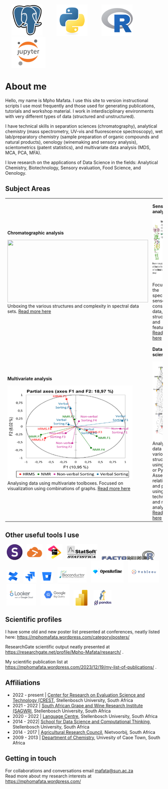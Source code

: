 <p>
 		<img height="100" src="./assets/postgresql-original.svg" hspace="20" >
 		<img height="100" src="./assets/python-original.svg" hspace="20" >
 		<img height="100" src="./assets/r-original.svg" hspace="20" >
		<img height="100" src="./assets/jupyter.png" hspace="20" >
</p>

# About me
Hello, my name is Mpho Mafata. I use this site to version instructional scripts I use most frequently and those used for generating publications, tutorials and workshop material. I work in interdisciplinary environments with very different types of data (structured and unstructured). 

I have technical skills in separation sciences (chromatography), analytical chemistry (mass spectrometry, UV-vis and fluorescence spectroscopy), wet lab/preparatory chemistry (sample preparation of organic compounds and natural products), oenology (winemaking and sensory analysis), scientometrics (patent statistics), and multivariate data analysis (MDS, MCA, PCA, MFA). 

I love research on the applications of Data Science in the fields: Analytical Chemistry, Biotechnology, Sensory evaluation, Food Science, and Oenology.  

## Subject Areas

<table>
 <tr>
	 
<td>
	
__Chromatographic analysis__

<img height="200" src="./assets/tic_overlay.jpg" width="450">

<br clear="left"/>
<figcaption text-size-adjust: none>
	Unboxing the various structures and complexity in spectral data sets. <a href ="https://github.com/mpho-mafata/Chromatographic-data"> Read more here </a>
</figcaption>

</td>


<td>
	
__Sensory analysis__

<img height="200" src="./assets/sensory.png" width="450">

<br clear="left"/>
<figcaption text-size-adjust: none>
	Focused on the specifics of sensory and consumer data, their structures, and features. <a href ="https://github.com/mpho-mafata/Network-analysis-of-sensory-attributes"> Read more here </a>
</figcaption>
	
</td>
</tr>

 <tr>
	 
<td>


__Multivariate analysis__


<img height="300" src="./assets/MFA_biplot.png" width="400">

<br clear="left"/>
<figcaption text-size-adjust: none>
	Analysing data using multivariate toolboxes. Focused on visualization using combinations of graphs. <a href ="https://github.com/mpho-mafata/hplc_scanning"> Read more here </a>
</figcaption>
	
</td>

<td>

__Data science__

<img height="250" src="./assets/network_graph.jpeg" width="420">

<br clear="left"/>
<figcaption text-size-adjust: none>
	Analysing data of various structures using SQL, R or Python. Assessing relationships and patterns using fuzzy techniques and network analysis. <a href ="https://github.com/mpho-mafata/Network-analysis"> Read more here </a>
	
</figcaption>
  
</td>

 </tr>
</table>

## Other useful tools I use

<p>
		<img height="50" src="./assets/SIMCA.jpg" hspace="5" >
		<img height="50" src="./assets/xlstat.png" hspace="5" >
		<img height="50" src="./assets/jetbrains-original.svg" hspace="5" >
		<img height="50" src="./assets/statistica.png" hspace="5" >
		<img height="30" src="./assets/factominer.jpeg" hspace="5" >
		<img height="40" src="./assets/confluence-original.svg" hspace="5" >
		<img height="40" src="./assets/jira-original.svg" hspace="5" >
 		<img height="40" src="./assets/bitbucket-original.svg" hspace="5" >
		<img height="50" src="./assets/bioconductorlogo.jpeg" hspace="5" >
		<img height="70" src="./assets/openrefine.jpg" hspace="5" >
		<img height="70" src="./assets/Tableau.svg" hspace="5" >
		<img height="70" src="./assets/looker-by-google-cloud.jpeg" hspace="5" >
		<img height="70" src="./assets/google-bigquery.jpeg" hspace="5" >
		<img height="50" src="./assets/powerbi-original.svg" hspace="5" >
		<img height="50" src="./assets/pandas-python.png" hspace="5" >
		
 		
	
</p>

## Scientific profiles
I have  some old and new poster list presented at conferences, neatly listed here: https://mphomafata.wordpress.com/category/posters/

ResearchGate scientific output neatly presented at https://researchgate.net/profile/Mpho-Mafata/research/ .

My scientific publication list at https://mphomafata.wordpress.com/2023/12/19/my-list-of-publications/ .

## Affiliations

* 2022 - present | [Center for Research on Evaluation Science and Technology (CREST](https://www0.sun.ac.za/crest/), Stellenbosch University, South Africa
* 2021 - 2022 | [South African Grape and Wine Research Institute (SAGWRI](https://sagwri.sun.ac.za/), Stellenbosch University, South Africa
* 2020 - 2022 | [Language Centre](https://languagecentre.sun.ac.za/writing-lab/), Stellenbosch University, South Africa
* 2014 - 2022| [School for Data Science and Computational Thinking](https://www.sun.ac.za/english/data-science-and-computational-thinking), Stellenbosch University, South Africa
* 2014 - 2017 | [Agricultural Research Council](https://www.arc.agric.za/arc-infruitec-nietvoorbij/Pages/ARC-InfrNietv-Homepage.aspx), Nietvoorbij, South Africa
* 2009 - 2013 | [Department of Chemistry](https://science.uct.ac.za/department-chemistry), Univesity of Caoe Town, South Africa

## Getting in touch

For collaborations and conversations email  mafata@sun.ac.za 
<br clear="left"/>
Read more about my research interests at https://mphomafata.wordpress.com/ 

